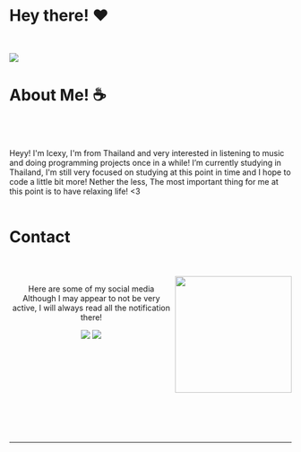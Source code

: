 # Hey there! :heart:
<br>

![](https://64.media.tumblr.com/8f1c43a9477203c435971d6314364bd5/8aec8d07124c6a95-e2/s1280x1920/608fecd8cbfa9b7b41082e987fff6f47a4141624.gifv)
<br>

# About Me! :coffee:
<br>
<br>




Heyy! I'm Icexy, I'm from Thailand and very interested in listening to music and doing programming projects once in a while! I’m currently studying in Thailand, I'm still very 
focused on studying at this point in time and I hope to code a little bit more! Nether 
the less, The most important thing for me at this point is to have relaxing life! <3
<br>
<br>



# Contact
<br>
<br>
<img src="https://i.imgur.com/UOwDZuw.gif" align="right" height="208.5px">
<p align="center">Here are some of my social media <br>
Although I may appear to not be very active, I will always read all the notification there!</p>
<p align="center"><a href="https://twitter.com/youknowicexy"><img src="https://img.shields.io/badge/youknowicexy%20-%231DA1F2?&style=for-the-badge&logo=Twitter&logoColor=white"/></a> <a href="https://www.reddit.com/user/icexy_" ><img src="https://img.shields.io/badge/youknowicexy-FF4500?style=for-the-badge&logo=reddit&logoColor=white"/></a></p>
<br>
<br>
<br>
<br>
<br>
<br>
<br>
<br>
<br>
<hr>
